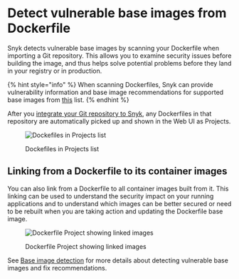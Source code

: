 # Detect vulnerable base images from Dockerfile

Snyk detects vulnerable base images by scanning your Dockerfile when importing a Git repository. This allows you to examine security issues before building the image, and thus helps solve potential problems before they land in your registry or in production.

{% hint style="info" %}
When scanning Dockerfiles, Snyk can provide vulnerability information and base image recommendations for supported base images from [this](https://snyk.io/docker-images/) list.
{% endhint %}

After you [integrate your Git repository to Snyk](../../integrations/git-repository-scm-integrations/), any Dockerfiles in that repository are automatically picked up and shown in the Web UI as Projects.

<figure><img src="../../.gitbook/assets/mceclip0-5-.png" alt="Dockefiles in Projects list"><figcaption><p>Dockefiles in Projects list</p></figcaption></figure>

## Linking from a Dockerfile to its container images

You can also link from a Dockerfile to all container images built from it. This linking can be used to understand the security impact on your running applications and to understand which images can be better secured or need to be rebuilt when you are taking action and updating the Dockerfile base image.

<figure><img src="../../.gitbook/assets/mceclip3.png" alt="Dockerfile Project showing linked images"><figcaption><p>Dockerfile Project showing linked images</p></figcaption></figure>

See [Base image detection](../getting-around-the-snyk-container-ui/base-image-detection.md) for more details about detecting vulnerable base images and fix recommendations.
